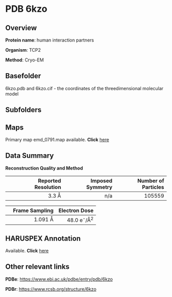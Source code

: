 # PDB 6kzo

## Overview

**Protein name**: human interaction partners

**Organism**: TCP2

**Method**: Cryo-EM

## Basefolder

6kzo.pdb and 6kzo.cif - the coordinates of the threedimensional molecular model

## Subfolders









## Maps

Primary map emd_0791.map available. **Click** [here](http://ftp.wwpdb.org/pub/emdb/structures/EMD-0791/map/) 

## Data Summary
**Reconstruction Quality and Method**

|   | Reported Resolution | Imposed Symmetry | Number of Particles |
|---|-------------:|----------------:|--------------:|
|   |3.3 Å|n/a|105559|

|   | Frame Sampling | Electron Dose |
|---|-------------:|----------------:|
|   |1.091 Å|48.0 e<sup>-</sup>/Å<sup>2</sup>|

## HARUSPEX Annotation

Available. **Click** [here](https://zenodo.org/record/3820233)

## Other relevant links 
**PDBe**:  https://www.ebi.ac.uk/pdbe/entry/pdb/6kzo
 
**PDBr**: https://www.rcsb.org/structure/6kzo 
